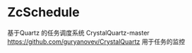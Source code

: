 # ZcSchedule
基于Quartz 的任务调度系统
CrystalQuartz-master   https://github.com/guryanovev/CrystalQuartz   用于任务的监控
